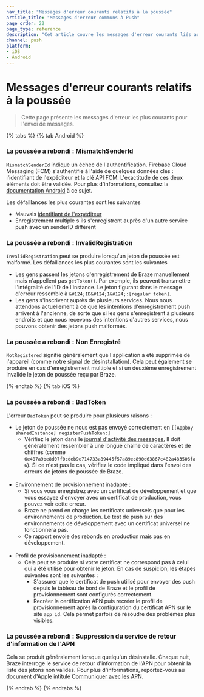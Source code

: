 ```yaml
---
nav_title: "Messages d'erreur courants relatifs à la poussée"
article_title: "Messages d'erreur communs à Push"
page_order: 22
page_type: reference
description: "Cet article couvre les messages d'erreur courants liés au push pour iOS et Android, et vous guide à travers les solutions potentielles."
channel: push
platform:
- iOS
- Android
---
```


# Messages d'erreur courants relatifs à la poussée

> Cette page présente les messages d'erreur les plus courants pour l'envoi de messages.

{% tabs %}
{% tab Android %} 
### La poussée a rebondi : MismatchSenderId
`MismatchSenderId` indique un échec de l'authentification. Firebase Cloud Messaging (FCM) s'authentifie à l'aide de quelques données clés : l'identifiant de l'expéditeur et la clé API FCM.  L'exactitude de ces deux éléments doit être validée. Pour plus d'informations, consultez la [documentation Android](https://firebase.google.com/docs/cloud-messaging/http-server-ref#error-codes) à ce sujet.

Les défaillances les plus courantes sont les suivantes
- Mauvais [identifiant de l'expéditeur]({{site.baseurl}}/developer_guide/platform_integration_guides/android/push_notifications/integration/standard_integration/#step-1-enable-firebase)
- Enregistrement multiple s'ils s'enregistrent auprès d'un autre service push avec un senderID différent

### La poussée a rebondi : InvalidRegistration
`InvalidRegistration` peut se produire lorsqu'un jeton de poussée est malformé. Les défaillances les plus courantes sont les suivantes
- Les gens passent les jetons d'enregistrement de Braze manuellement mais n'appellent pas `getToken()`. Par exemple, ils peuvent transmettre l'intégralité de l'ID de l'instance. Le jeton figurant dans le message d'erreur ressemble à `&#124;ID&#124;1&#124;:[regular token]`.  
- Les gens s'inscrivent auprès de plusieurs services. Nous nous attendons actuellement à ce que les intentions d'enregistrement push arrivent à l'ancienne, de sorte que si les gens s'enregistrent à plusieurs endroits et que nous recevons des intentions d'autres services, nous pouvons obtenir des jetons push malformés.

### La poussée a rebondi : Non Enregistré
`NotRegistered` signifie généralement que l'application a été supprimée de l'appareil (comme notre signal de désinstallation). Cela peut également se produire en cas d'enregistrement multiple et si un deuxième enregistrement invalide le jeton de poussée reçu par Braze.

{% endtab %}
{% tab iOS %}

### La poussée a rebondi : BadToken

L'erreur `BadToken` peut se produire pour plusieurs raisons :
- Le jeton de poussée ne nous est pas envoyé correctement en `[[Appboy sharedInstance] registerPushToken:]`
	- Vérifiez le jeton dans le [journal d'activité des messages.]({{site.baseurl}}/user_guide/administrative/app_settings/message_activity_log_tab/) Il doit généralement ressembler à une longue chaîne de caractères et de chiffres (comme `6e407a9be8d07f0cdeb9e714733a89445f57a89ec890d63867c482a483506fa6`). Si ce n'est pas le cas, vérifiez le code impliqué dans l'envoi des erreurs de jetons de poussée de Braze.<br><br>
- Environnement de provisionnement inadapté :
	- Si vous vous enregistrez avec un certificat de développement et que vous essayez d'envoyer avec un certificat de production, vous pouvez voir cette erreur.  
	- Braze ne prend en charge les certificats universels que pour les environnements de production. Le test de push sur des environnements de développement avec un certificat universel ne fonctionnera pas. 
	- Ce rapport envoie des rebonds en production mais pas en développement.<br><br>
- Profil de provisionnement inadapté :
	- Cela peut se produire si votre certificat ne correspond pas à celui qui a été utilisé pour obtenir le jeton. En cas de suspicion, les étapes suivantes sont les suivantes :
		- S'assurer que le certificat de push utilisé pour envoyer des push depuis le tableau de bord de Braze et le profil de provisionnement sont configurés correctement.
		- Recréer la certification APN puis recréer le profil de provisionnement après la configuration du certificat APN sur le site `app_id`. Cela permet parfois de résoudre des problèmes plus visibles.

### La poussée a rebondi : Suppression du service de retour d'information de l'APN

Cela se produit généralement lorsque quelqu'un désinstalle. Chaque nuit, Braze interroge le service de retour d'information de l'APN pour obtenir la liste des jetons non valides. Pour plus d'informations, reportez-vous au document d'Apple intitulé [Communiquer avec les APN](https://developer.apple.com/library/archive/documentation/NetworkingInternet/Conceptual/RemoteNotificationsPG/CommunicatingwithAPNs.html).

{% endtab %}
{% endtabs %}
